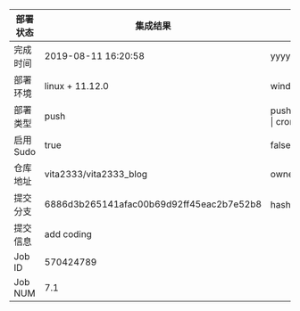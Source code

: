 部署状态 | 集成结果 | 参考值
---|---|---
完成时间 | 2019-08-11 16:20:58 | yyyy-mm-dd hh:mm:ss
部署环境 | linux + 11.12.0 | window \| linux + stable
部署类型 | push | push \| pull_request \| api \| cron
启用Sudo | true | false \| true
仓库地址 | vita2333/vita2333_blog | owner_name/repo_name
提交分支 | 6886d3b265141afac00b69d92ff45eac2b7e52b8 | hash 16位
提交信息 | add coding |
Job ID   | 570424789 |
Job NUM  | 7.1 |

